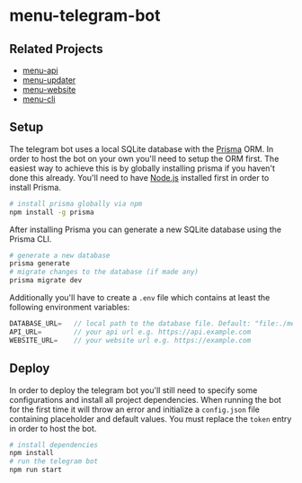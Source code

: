 # menu-telegram-bot
## Related Projects
* [menu-api](https://github.com/virtbad/menu-api)
* [menu-updater](https://github.com/virtbad/menu-updater)
* [menu-website](https://github.com/virtbad/menu-website)
* [menu-cli](https://github.com/virtbad/menu-cli)

## Setup
The telegram bot uses a local SQLite database with the [Prisma](https://www.prisma.io/) ORM. In order to host the bot on your own you'll need to setup the ORM first. The easiest way to achieve this is by globally installing prisma if you haven't done this already. You'll need to have [Node.js](https://nodejs.org/en/) installed first in order to install Prisma.
```bash
# install prisma globally via npm
npm install -g prisma
```
After installing Prisma you can generate a new SQLite database using the Prisma CLI. 
```bash
# generate a new database 
prisma generate
# migrate changes to the database (if made any)
prisma migrate dev
```
Additionally you'll have to create a ```.env``` file which contains at least the following environment variables:
```javascript
DATABASE_URL=   // local path to the database file. Default: "file:./menu_telegram_bot.db"
API_URL=        // your api url e.g. https://api.example.com
WEBSITE_URL=    // your website url e.g. https://example.com
```
## Deploy
In order to deploy the telegram bot you'll still need to specify some configurations and install all project dependencies. When running the bot for the first time it will throw an error and initialize a ```config.json``` file containing placeholder and default values. You must replace the ```token``` entry in order to host the bot. 
```bash
# install dependencies 
npm install
# run the telegram bot 
npm run start
```
